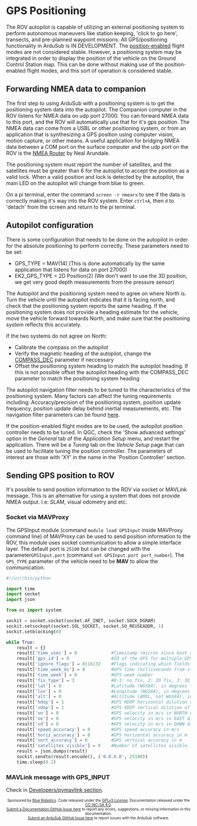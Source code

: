 # GPS Positioning

The ROV autopilot is capable of utilizing an external positioning system to perform autonomous maneuvers like station keeping, 'click to go here', transects, and pre-planned waypoint missions. All GPS/positioning functionality in ArduSub is IN DEVELOPMENT. The [position-enabled](operators-manual/flight-modes.html#position-enabled-modes) flight modes are not considered stable. However, a positioning system may be integrated in order to display the position of the vehicle on the Ground Control Station map. This can be done without making use of the position-enabled flight modes, and this sort of operation is considered stable.

## Forwarding NMEA data to companion

 The first step to using ArduSub with a positioning system is to get the positioning system data into the autopilot. The Companion computer in the ROV listens for NMEA data on udp port 27000. You can forward NMEA data to this port, and the ROV will automatically use that for it's gps position. The NMEA data can come from a USBL or other positioning system, or from an application that is synthesizing a GPS position using computer vision, motion capture, or other means. A useful application for bridging NMEA data between a COM port on the surface computer and the udp port on the ROV is the [NMEA Router](https://help.marinetraffic.com/hc/en-us/articles/204666828-NMEA-Router) by Neal Arundale.

The positioning system must report the number of satellites, and the satellites must be greater than 6 for the autopilot to accept the position as a valid lock. When a valid position and lock is detected by the autopilot, the main LED on the autopilot will change from blue to green.

On a pi terminal, enter the command `screen -r nmearx` to see if the data is correctly making it's way into the ROV system. Enter `ctrl+A`, then `d` to 'detach' from the screen and return to the pi terminal.

## Autopilot configuration

There is some configuration that needs to be done on the autopilot in order for the absolute positioning to perform correctly. These parameters need to be set:
- GPS_TYPE = MAV(14) (This is done automatically by the same application that listens for data on port 27000)
- EK2_GPS_TYPE = 2D Position(2) (We don't want to use the 3D position, we get very good depth measurements from the pressure sensor)

The Autopilot and the positioning system need to agree on where North is. Turn the vehicle until the autopilot indicates that it is facing north, and check that the positioning system reports the same heading. If the positioning system does not provide a heading estimate for the vehicle, move the vehicle forward towards North, and make sure that the positioning system reflects this accurately.

If the two systems do not agree on North:
- Calibrate the compass on the autopilot
- Verify the magnetic heading of the autopilot, change the [COMPASS_DEC](operators-manual/full-parameter-list.html#compassdec-compass-declination) parameter if neccessary
- Offset the positioning system heading to match the autopilot heading. If this is not possible offset the autopilot heading with the COMPASS_DEC parameter to match the positioning system heading

The autopilot navigation filter needs to be tuned to the characteristics of the positioning system. Many factors can affect the tuning requirements including: Accuracy/precision of the positioning system, position update frequency, position update delay behind inertial measurements, etc. The navigation filter parameters can be found [here](operators-manual/full-parameter-list.html#ek2-parameters).

If the position-enabled flight modes are to be used, the autopilot position controller needs to be tuned. In QGC, check the 'Show advanced settings' option in the _General_ tab of the _Application Setup_ menu, and restart the application. There will be a _Tuning_ tab on the _Vehicle Setup_ page that can be used to facilitate tuning the position controller. The parameters of interest are those with 'XY' in the name in the 'Position Controller' section.

## Sending GPS position to ROV

It's possible to send position information to the ROV via socket or MAVLink message.
This is an alternative for using a system that does not provide NMEA output. I.e: SLAM, visual odometry and etc.

### Socket via MAVProxy

The GPSInput module (command `module load GPSInput` inside MAVProxy command line) of MAVProxy can be used to send position information to the ROV, this module uses socket communication to allow a simple interface layer. The default port is `25100` but can be changed with the parameter`GPSInput.port` (command `set GPSInput.port port_number`). The `GPS_TYPE` parameter of the vehicle need to be **MAV** to allow the communication.

```py
#!/usr/bin/python

import time
import socket
import json

from os import system

sockit = socket.socket(socket.AF_INET, socket.SOCK_DGRAM)
sockit.setsockopt(socket.SOL_SOCKET, socket.SO_REUSEADDR, 1)
sockit.setblocking(0)

while True:
    result = {}
    result['time_usec'] = 0             #Timestamp (micros since boot or Unix epoch)
    result['gps_id'] = 0                #ID of the GPS for multiple GPS inputs
    result['ignore_flags'] = 8|16|32    #Flags indicating which fields to ignore (see GPS_INPUT_IGNORE_FLAGS enum). All other fields must be provided.
    result['time_week_ms'] = 0          #GPS time (milliseconds from start of GPS week)
    result['time_week'] = 0             #GPS week number
    result['fix_type'] = 3              #0-1: no fix, 2: 2D fix, 3: 3D fix. 4: 3D with DGPS. 5: 3D with RTK
    result['lat'] = 0                   #Latitude (WGS84), in degrees * 1E7
    result['lon'] = 0                   #Longitude (WGS84), in degrees * 1E7
    result['alt'] = 0                   #Altitude (AMSL, not WGS84), in m (positive for up)
    result['hdop'] = 1                  #GPS HDOP horizontal dilution of position in m
    result['vdop'] = 1                  #GPS VDOP vertical dilution of position in m
    result['vn'] = 0                    #GPS velocity in m/s in NORTH direction in earth-fixed NED frame
    result['ve'] = 0                    #GPS velocity in m/s in EAST direction in earth-fixed NED frame
    result['vd'] = 0                    #GPS velocity in m/s in DOWN direction in earth-fixed NED frame
    result['speed_accuracy'] = 0        #GPS speed accuracy in m/s
    result['horiz_accuracy'] = 0        #GPS horizontal accuracy in m
    result['vert_accuracy'] = 0         #GPS vertical accuracy in m
    result['satellites_visible'] = 0    #Number of satellites visible.
    result = json.dumps(result)
    sockit.sendto(result.encode(), ('0.0.0.0', 25100))
    time.sleep(0.2)
```

### MAVLink message with GPS_INPUT
Check in [Developers/pymavlink section](developers/pymavlink.md).

<p style="font-size:10px; text-align:center">
Sponsored by <a href="http://www.bluerobotics.com/">Blue Robotics</a>. Code released under the <a href="https://github.com/bluerobotics/ardusub/blob/master/COPYING.txt">GPLv3 License</a>. Documentation released under the <a href="https://creativecommons.org/licenses/by-nc-sa/4.0/">CC-NC-SA 4.0</a>.<br />
<a href="https://github.com/bluerobotics/ardusub-docs/issues/">Submit a Documentation GitHub Issue here</a> to report any errors, suggestions, or missing information in this documentation.<br />
<a href="https://github.com/bluerobotics/ardusub/issues/">Submit an ArduSub GitHub Issue here</a> to report issues with the ArduSub software.
</p>
